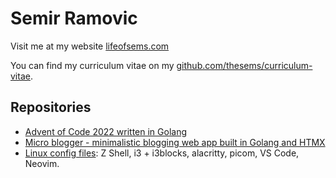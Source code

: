 <!--
**thesems/thesems** is a ✨ _special_ ✨ repository because its `README.md` (this file) appears on your GitHub profile.

Here are some ideas to get you started:

- 🔭 I’m currently working on ...
- 🌱 I’m currently learning ...
- 👯 I’m looking to collaborate on ...
- 🤔 I’m looking for help with ...
- 💬 Ask me about ...
- 📫 How to reach me: ...
- 😄 Pronouns: ...
- ⚡ Fun fact: ...
-->

# Semir Ramovic

Visit me at my website [lifeofsems.com](https://lifeofsems.com)

You can find my curriculum vitae on my [github.com/thesems/curriculum-vitae](https://github.com/thesems/curriculum-vitae/blob/main/main.pdf).

## Repositories
- [Advent of Code 2022 written in Golang](https://github.com/thesems/advent-of-code-2022-go-lang)
- [Micro blogger - minimalistic blogging web app built in Golang and HTMX](https://github.com/thesems/micro-blogger-golang)
- [Linux config files](https://github.com/thesems/.config): Z Shell, i3 + i3blocks, alacritty, picom, VS Code, Neovim.
